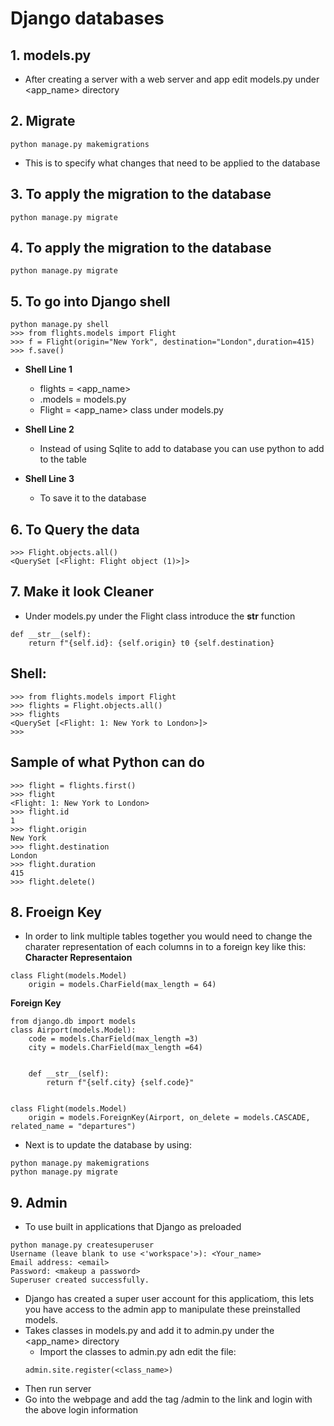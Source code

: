 # **Django databases**

## 1. models.py

* After creating a server with a web server and app edit models.py under <app_name> directory


## 2. Migrate
```
python manage.py makemigrations
```
* This is to specify what changes that need to be applied to the database 

## 3. To apply the migration to the database
```
python manage.py migrate
```

## 4. To apply the migration to the database
```
python manage.py migrate
```
## 5. To go into Django shell
```
python manage.py shell
>>> from flights.models import Flight
>>> f = Flight(origin="New York", destination="London",duration=415)
>>> f.save()
```
* **Shell Line 1**
    * flights = <app_name>
    * .models = models.py
    * Flight = <app_name> class under models.py

* **Shell Line 2**
    * Instead of using Sqlite to add to database you can use python to add to the table

* **Shell Line 3**
    * To save it to the database

## 6. To Query the data
```
>>> Flight.objects.all()
<QuerySet [<Flight: Flight object (1)>]>
```

## 7. Make it look Cleaner
* Under models.py under the Flight class introduce the __str__ function
```
def __str__(self):
    return f"{self.id}: {self.origin} t0 {self.destination}
```
## Shell:
```
>>> from flights.models import Flight
>>> flights = Flight.objects.all()
>>> flights
<QuerySet [<Flight: 1: New York to London>]>
>>>
```
## Sample of what Python can do

```
>>> flight = flights.first()
>>> flight
<Flight: 1: New York to London>
>>> flight.id
1
>>> flight.origin
New York
>>> flight.destination
London
>>> flight.duration
415
>>> flight.delete()
```
## 8. Froeign Key

* In order to link multiple tables together you would need to change the charater representation of each columns in to a foreign key like this:
**Character Representaion**
```
class Flight(models.Model)
    origin = models.CharField(max_length = 64)
```

**Foreign Key**
```
from django.db import models
class Airport(models.Model):
    code = models.CharField(max_length =3)
    city = models.CharField(max_length =64)


    def __str__(self):
        return f"{self.city} {self.code}"


class Flight(models.Model)
    origin = models.ForeignKey(Airport, on_delete = models.CASCADE, related_name = "departures")
```

* Next is to update the database by using:
```
python manage.py makemigrations
python manage.py migrate
```

## 9. Admin
* To use built in applications that Django as preloaded
```
python manage.py createsuperuser
Username (leave blank to use <'workspace'>): <Your_name>
Email address: <email>
Password: <makeup a password>
Superuser created successfully.
```
* Django has created a super user account for this applicatiom, this lets you have access to the admin app to manipulate these preinstalled models.
* Takes classes in models.py and add it to admin.py under the <app_name> directory
    * Import the classes to admin.py adn edit the file:
    ```
    admin.site.register(<class_name>)
    ```
* Then run server
* Go into the webpage and add the tag /admin to the link and login with the above login information



